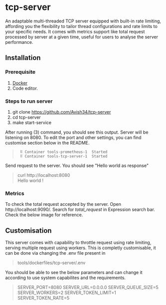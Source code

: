 # tcp-server
An adaptable multi-threaded TCP server equipped with built-in rate limiting, affording you the flexibility to tailor thread configurations and rate limits to your specific needs. It comes with metrics support like total request processed by server at a given time, useful for users to analyse the server performance.

## Installation
### Prerequisite
1. [Docker](https://docs.docker.com/desktop/install/mac-install/)
2. Code editor.

### Steps to run server
1. git clone https://github.com/Avish34/tcp-server
2. cd tcp-server
3. make start-service
   
After running (3) command, you should see this output.
Server will be listening on 8080. To edit the port and other settings, you can find customise section below in the README.


>      ⠿ Container tools-prometheus-1  Started                                                                                                                          
>      ⠿ Container tools-tcp-server-1  Started  

Send request to the server. You should see "Hello world as response"

> curl http://localhost:8080                                         
> Hello world !

### Metrics
To check the total request accepted by the server. Open http://localhost:9090/. Search for *total_request* in Expression search bar. Check the below image for reference.

## Customisation
This server comes with capability to throttle request using rate limiting, serving multiple request using workers. This is completly customisable, it can be done via changing the .env file present in

>  tools/dockerfiles/tcp-server/.env

You should be able to see the below parameters and can change it according to use system capabilites and the requirements.
> SERVER_PORT=8080
> SERVER_URL=0.0.0.0
> SERVER_QUEUE_SIZE=5
> SERVER_WORKERS=2
> SERVER_TOKEN_LIMIT=1
> SERVER_TOKEN_RATE=5
